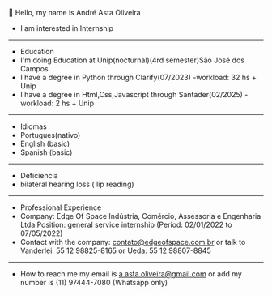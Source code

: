 
👋 Hello, my name is André Asta Oliveira
-  I am interested in Internship

  ________________________________________________________________________________________________________________________________________________________________________________________
-  Education
- I'm doing Education at Unip(nocturnal)(4rd semester)São José dos Campos
-  I have a degree in Python through Clarify(07/2023) -workload: 32 hs + Unip
-  I have a degree in Html,Css,Javascript through Santader(02/2025) -workload: 2 hs + Unip
___________________________________________________________________________________________________________________________________________________________________________________












- Idiomas
- Portugues(nativo)
- English (basic)
- Spanish (basic)




_____________________________________________________________________________________________________________________________________________________________________________________









- Deficiencia
- bilateral hearing loss ( lip reading)

_________________________________________________________________________________________________________________________________________________________________________________________












- Professional Experience
- Company: Edge Of Space Indústria, Comércio, Assessoria e Engenharia Ltda  Position: general service internship (Period: 02/01/2022 to 07/05/2022)
- Contact with the company: contato@edgeofspace.com.br or talk to Vanderlei: 55 12 98825-8165 or Ueda: 55 12 98807-8845
  

  













__________________________________________________________________________________________________________________________________________________________________________________________



- How to reach me my email is a.asta.oliveira@gmail.com or add my number is (11) 97444-7080 (Whatsapp only)


   






  


<!---
AndreAsta13/AndreAsta13 is a ✨ special ✨ repository because its `README.md` (this file) appears on your GitHub profile.
You can click the Preview link to take a look at your changes.
--->
